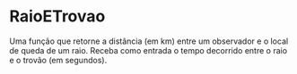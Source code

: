 # RaioETrovao
Uma função que retorne a distância (em km) entre um observador e o local de queda de um raio. Receba como entrada o tempo decorrido entre o raio e o trovão (em segundos).
